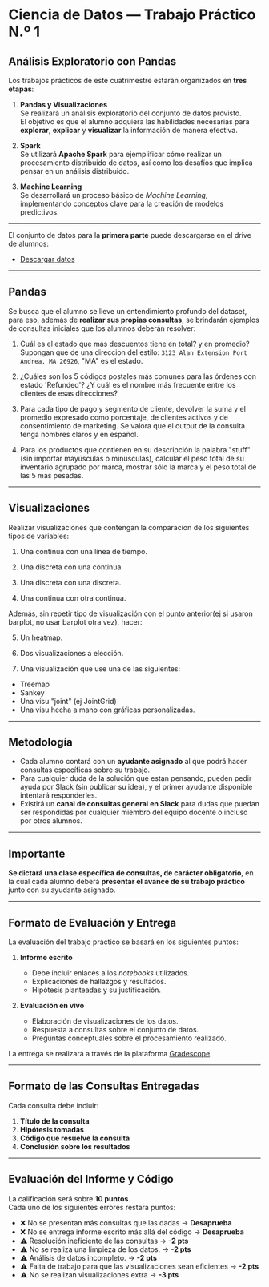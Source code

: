 # Ciencia de Datos — Trabajo Práctico N.º 1  
## Análisis Exploratorio con Pandas

Los trabajos prácticos de este cuatrimestre estarán organizados en **tres etapas**:

1. **Pandas y Visualizaciones**  
   Se realizará un análisis exploratorio del conjunto de datos provisto.  
   El objetivo es que el alumno adquiera las habilidades necesarias para **explorar**, **explicar** y **visualizar** la información de manera efectiva.

2. **Spark**  
   Se utilizará **Apache Spark** para ejemplificar cómo realizar un procesamiento distribuido de datos, así como los desafíos que implica pensar en un análisis distribuido.

3. **Machine Learning**  
   Se desarrollará un proceso básico de *Machine Learning*, implementando conceptos clave para la creación de modelos predictivos.

---

El conjunto de datos para la **primera parte** puede descargarse en el drive de alumnos:

- [Descargar datos](https://drive.google.com/drive/folders/1pIOWWxSCI7lA3v8djEGbQbBcXXB0g51w?usp=drive_link)

---

## Pandas

Se busca que el alumno se lleve un entendimiento profundo del dataset, para eso, además de **realizar sus propias consultas**, se brindarán ejemplos de consultas iniciales que los alumnos deberán resolver:

1) Cuál es el estado que más descuentos tiene en total? y en promedio? Supongan que de una direccion del estilo: `3123 Alan Extension Port Andrea, MA 26926`, "MA" es el estado.

2) ¿Cuáles son los 5 códigos postales más comunes para las órdenes con estado 'Refunded'? ¿Y cuál es el nombre más frecuente entre los clientes de esas direcciones?

3) Para cada tipo de pago y segmento de cliente, devolver la suma y el promedio expresado como porcentaje, de clientes activos y de consentimiento de marketing. Se valora que el output de la consulta tenga nombres claros y en español.

4) Para los productos que contienen en su descripción la palabra "stuff" (sin importar mayúsculas o minúsculas), calcular el peso total de su inventario agrupado por marca, mostrar sólo la marca y el peso total de las 5 más pesadas.

---

## Visualizaciones

Realizar visualizaciones que contengan la comparacion de los siguientes tipos de variables:

1) Una continua con una línea de tiempo.

2) Una discreta con una continua.

3) Una discreta con una discreta.

4) Una continua con otra continua.

Además, sin repetir tipo de visualización con el punto anterior(ej si usaron barplot, no usar barplot otra vez), hacer:

5) Un heatmap.

6) Dos visualizaciones a elección.

7) Una visualización que use una de las siguientes:
- Treemap
- Sankey
- Una visu "joint" (ej JointGrid)
- Una visu hecha a mano con gráficas personalizadas.

---

## Metodología

- Cada alumno contará con un **ayudante asignado** al que podrá hacer consultas específicas sobre su trabajo.
- Para cualquier duda de la solución que estan pensando, pueden pedir ayuda por Slack (sin publicar su idea), y el primer ayudante disponible intentará responderles.
- Existirá un **canal de consultas general en Slack** para dudas que puedan ser respondidas por cualquier miembro del equipo docente o incluso por otros alumnos.

---

## Importante

**Se dictará una clase específica de consultas, de carácter obligatorio**, en la cual cada alumno deberá **presentar el avance de su trabajo práctico** junto con su ayudante asignado.

---

## Formato de Evaluación y Entrega

La evaluación del trabajo práctico se basará en los siguientes puntos:

1. **Informe escrito**  
   - Debe incluir enlaces a los *notebooks* utilizados.  
   - Explicaciones de hallazgos y resultados.  
   - Hipótesis planteadas y su justificación.
   
2. **Evaluación en vivo**  
   - Elaboración de visualizaciones de los datos.  
   - Respuesta a consultas sobre el conjunto de datos.  
   - Preguntas conceptuales sobre el procesamiento realizado.

La entrega se realizará a través de la plataforma [Gradescope](https://www.gradescope.com).

---

## Formato de las Consultas Entregadas

Cada consulta debe incluir:

1. **Título de la consulta**  
2. **Hipótesis tomadas**  
3. **Código que resuelve la consulta**  
4. **Conclusión sobre los resultados**

---

## Evaluación del Informe y Código

La calificación será sobre **10 puntos**.  
Cada uno de los siguientes errores restará puntos:

- ❌ No se presentan más consultas que las dadas → **Desaprueba**  
- ❌ No se entrega informe escrito más allá del código → **Desaprueba**  
- ⚠️ Resolución ineficiente de las consultas → **-2 pts**  
- ⚠️ No se realiza una limpieza de los datos. → **-2 pts**
- ⚠️ Análisis de datos incompleto. → **-2 pts**
- ⚠️ Falta de trabajo para que las visualizaciones sean eficientes → **-2 pts**  
- ⚠️ No se realizan visualizaciones extra → **-3 pts**  
